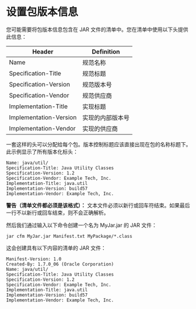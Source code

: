 # 设置包版本信息
您可能需要将包版本信息包含在 JAR 文件的清单中。您在清单中使用以下头提供此信息：

Header                 | Definition
-----------------------|-----------------
Name                   | 规范名称
Specification-Title    | 规范标题
Specification-Version  | 规范版本号
Specification-Vendor   | 规范供应商
Implementation-Title   | 实现标题
Implementation-Version | 实现的内部版本号
Implementation-Vendor  | 实现的供应商

一套这样的头可以分配给每个包。版本控制标题应该直接出现在包的名称标题下。此示例显示了所有版本化标头：

```
Name: java/util/
Specification-Title: Java Utility Classes
Specification-Version: 1.2
Specification-Vendor: Example Tech, Inc.
Implementation-Title: java.util
Implementation-Version: build57
Implementation-Vendor: Example Tech, Inc.
```

**警告（清单文件都必须是该格式）：**  文本文件必须以新行或回车符结束。如果最后一行不以新行或回车结束，则不会正确解析。

然后我们通过输入以下命令创建一个名为 MyJar.jar 的 JAR 文件：

```
jar cfm MyJar.jar Manifest.txt MyPackage/*.class
```

这会创建具有以下内容的清单的 JAR 文件：

```
Manifest-Version: 1.0
Created-By: 1.7.0_06 (Oracle Corporation)
Name: java/util/
Specification-Title: Java Utility Classes
Specification-Version: 1.2
Specification-Vendor: Example Tech, Inc.
Implementation-Title: java.util
Implementation-Version: build57
Implementation-Vendor: Example Tech, Inc.
```
